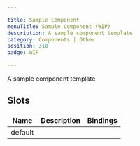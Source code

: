 ```yaml
---

title: Sample Component
menuTitle: Sample Component (WIP)
description: A sample component template
category: Components | Other
position: 310
badge: WIP

---
```


A sample component template

## Slots

| Name    | Description | Bindings |
| ------- | ----------- | -------- |
| default |             |          |
